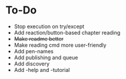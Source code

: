 # To-Do

- Stop execution on try/except
- Add reaction/button-based chapter reading
- ~~Make readme better~~
- Make reading cmd more user-friendly
- Add pen-names
- Add publishing and queue
- Add discovery
- Add -help and -tutorial
